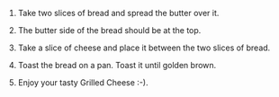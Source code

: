 1. Take two slices of bread and spread the butter over it.

2. The butter side of the bread should be at the top.

3. Take a slice of cheese and place it between the two slices of bread.

4. Toast the bread on a pan. Toast it until golden brown.

5. Enjoy your tasty Grilled Cheese :-).